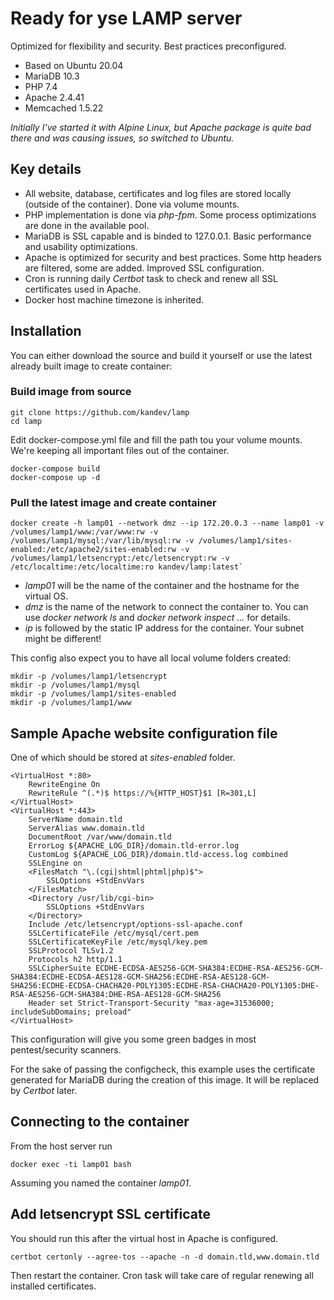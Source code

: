# Ready for yse LAMP server #
Optimized for flexibility and security. Best practices preconfigured.
* Based on Ubuntu 20.04
* MariaDB 10.3
* PHP 7.4
* Apache 2.4.41
* Memcached 1.5.22

*Initially I've started it with Alpine Linux, but Apache package is quite bad there and was causing issues, so switched to Ubuntu.*

## Key details ##

* All website, database, certificates and log files are stored locally (outside of the container). Done via volume mounts.
* PHP implementation is done via *php-fpm*. Some process optimizations are done in the available pool.
* MariaDB is SSL capable and is binded to 127.0.0.1. Basic performance and usability optimizations.
* Apache is optimized for security and best practices. Some http headers are filtered, some are added. Improved SSL configuration.
* Cron is running daily *Certbot* task to check and renew all SSL certificates used in Apache.
* Docker host machine timezone is inherited.

## Installation ##
You can either download the source and build it yourself or use the latest already built image to create container:
### Build image from source ###
```
git clone https://github.com/kandev/lamp
cd lamp
```
Edit docker-compose.yml file and fill the path tou your volume mounts. We're keeping all important files out of the container.
```
docker-compose build
docker-compose up -d
```

### Pull the latest image and create container ###

```
docker create -h lamp01 --network dmz --ip 172.20.0.3 --name lamp01 -v /volumes/lamp1/www:/var/www:rw -v /volumes/lamp1/mysql:/var/lib/mysql:rw -v /volumes/lamp1/sites-enabled:/etc/apache2/sites-enabled:rw -v /volumes/lamp1/letsencrypt:/etc/letsencrypt:rw -v /etc/localtime:/etc/localtime:ro kandev/lamp:latest`
```

* *lamp01* will be the name of the container and the hostname for the virtual OS.
* *dmz* is the name of the network to connect the container to. You can use *docker network ls* and *docker network inspect ...* for details.
* *ip* is followed by the static IP address for the container. Your subnet might be different!

This config also expect you to have all local volume folders created:
```
mkdir -p /volumes/lamp1/letsencrypt
mkdir -p /volumes/lamp1/mysql
mkdir -p /volumes/lamp1/sites-enabled
mkdir -p /volumes/lamp1/www
```
## Sample Apache website configuration file ##
One of which should be stored at *sites-enabled* folder.
```
<VirtualHost *:80>
    RewriteEngine On
    RewriteRule ^(.*)$ https://%{HTTP_HOST}$1 [R=301,L]
</VirtualHost>
<VirtualHost *:443>
    ServerName domain.tld
    ServerAlias www.domain.tld
    DocumentRoot /var/www/domain.tld
    ErrorLog ${APACHE_LOG_DIR}/domain.tld-error.log
    CustomLog ${APACHE_LOG_DIR}/domain.tld-access.log combined
    SSLEngine on
    <FilesMatch "\.(cgi|shtml|phtml|php)$">
        SSLOptions +StdEnvVars
    </FilesMatch>
    <Directory /usr/lib/cgi-bin>
        SSLOptions +StdEnvVars
    </Directory>
    Include /etc/letsencrypt/options-ssl-apache.conf
    SSLCertificateFile /etc/mysql/cert.pem
    SSLCertificateKeyFile /etc/mysql/key.pem
    SSLProtocol TLSv1.2
    Protocols h2 http/1.1
    SSLCipherSuite ECDHE-ECDSA-AES256-GCM-SHA384:ECDHE-RSA-AES256-GCM-SHA384:ECDHE-ECDSA-AES128-GCM-SHA256:ECDHE-RSA-AES128-GCM-SHA256:ECDHE-ECDSA-CHACHA20-POLY1305:ECDHE-RSA-CHACHA20-POLY1305:DHE-RSA-AES256-GCM-SHA384:DHE-RSA-AES128-GCM-SHA256
    Header set Strict-Transport-Security "max-age=31536000; includeSubDomains; preload"
</VirtualHost>
```
This configuration will give you some green badges in most pentest/security scanners.

For the sake of passing the configcheck, this example uses the certificate generated for MariaDB during the creation of this image. It will be replaced by *Certbot* later.

## Connecting to the container ##
From the host server run
```
docker exec -ti lamp01 bash
```
Assuming you named the container *lamp01*.

## Add letsencrypt SSL certificate ##
You should run this after the virtual host in Apache is configured.

```
certbot certonly --agree-tos --apache -n -d domain.tld,www.domain.tld
```
Then restart the container.
Cron task will take care of regular renewing all installed certificates.
